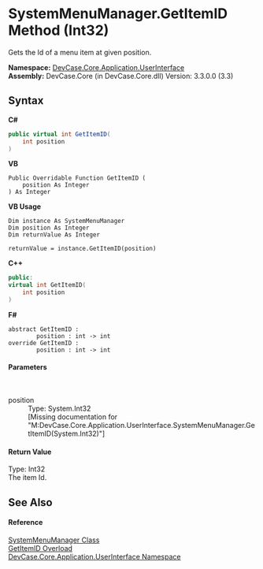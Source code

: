 # SystemMenuManager.GetItemID Method (Int32)
 

Gets the Id of a menu item at given position.

**Namespace:**&nbsp;<a href="N_DevCase_Core_Application_UserInterface">DevCase.Core.Application.UserInterface</a><br />**Assembly:**&nbsp;DevCase.Core (in DevCase.Core.dll) Version: 3.3.0.0 (3.3)

## Syntax

**C#**<br />
``` C#
public virtual int GetItemID(
	int position
)
```

**VB**<br />
``` VB
Public Overridable Function GetItemID ( 
	position As Integer
) As Integer
```

**VB Usage**<br />
``` VB Usage
Dim instance As SystemMenuManager
Dim position As Integer
Dim returnValue As Integer

returnValue = instance.GetItemID(position)
```

**C++**<br />
``` C++
public:
virtual int GetItemID(
	int position
)
```

**F#**<br />
``` F#
abstract GetItemID : 
        position : int -> int 
override GetItemID : 
        position : int -> int 
```


#### Parameters
&nbsp;<dl><dt>position</dt><dd>Type: System.Int32<br />\[Missing <param name="position"/> documentation for "M:DevCase.Core.Application.UserInterface.SystemMenuManager.GetItemID(System.Int32)"\]</dd></dl>

#### Return Value
Type: Int32<br />The item Id.

## See Also


#### Reference
<a href="T_DevCase_Core_Application_UserInterface_SystemMenuManager">SystemMenuManager Class</a><br /><a href="Overload_DevCase_Core_Application_UserInterface_SystemMenuManager_GetItemID">GetItemID Overload</a><br /><a href="N_DevCase_Core_Application_UserInterface">DevCase.Core.Application.UserInterface Namespace</a><br />